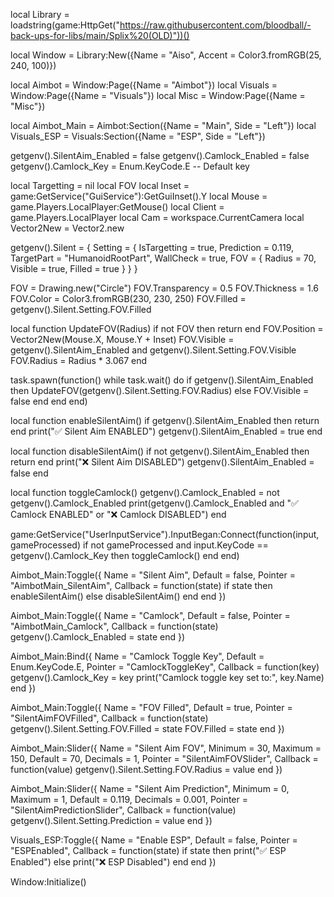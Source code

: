 local Library = loadstring(game:HttpGet("https://raw.githubusercontent.com/bloodball/-back-ups-for-libs/main/Splix%20(OLD)"))()

local Window = Library:New({Name = "Aiso", Accent = Color3.fromRGB(25, 240, 100)})

local Aimbot = Window:Page({Name = "Aimbot"})
local Visuals = Window:Page({Name = "Visuals"})
local Misc = Window:Page({Name = "Misc"})

local Aimbot_Main = Aimbot:Section({Name = "Main", Side = "Left"})
local Visuals_ESP = Visuals:Section({Name = "ESP", Side = "Left"})

getgenv().SilentAim_Enabled = false
getgenv().Camlock_Enabled = false
getgenv().Camlock_Key = Enum.KeyCode.E -- Default key

local Targetting = nil
local FOV
local Inset = game:GetService("GuiService"):GetGuiInset().Y
local Mouse = game.Players.LocalPlayer:GetMouse()
local Client = game.Players.LocalPlayer
local Cam = workspace.CurrentCamera
local Vector2New = Vector2.new

getgenv().Silent = {
    Setting = {
        IsTargetting = true,
        Prediction = 0.119,
        TargetPart = "HumanoidRootPart",
        WallCheck = true,
        FOV = {
            Radius = 70,
            Visible = true,
            Filled = true
        }
    }
}

FOV = Drawing.new("Circle")
FOV.Transparency = 0.5
FOV.Thickness = 1.6
FOV.Color = Color3.fromRGB(230, 230, 250)
FOV.Filled = getgenv().Silent.Setting.FOV.Filled

local function UpdateFOV(Radius)
    if not FOV then return end
    FOV.Position = Vector2New(Mouse.X, Mouse.Y + Inset)
    FOV.Visible = getgenv().SilentAim_Enabled and getgenv().Silent.Setting.FOV.Visible
    FOV.Radius = Radius * 3.067
end

task.spawn(function()
    while task.wait() do
        if getgenv().SilentAim_Enabled then
            UpdateFOV(getgenv().Silent.Setting.FOV.Radius)
        else
            FOV.Visible = false
        end
    end
end)

local function enableSilentAim()
    if getgenv().SilentAim_Enabled then return end
    print("✅ Silent Aim ENABLED")
    getgenv().SilentAim_Enabled = true
end

local function disableSilentAim()
    if not getgenv().SilentAim_Enabled then return end
    print("❌ Silent Aim DISABLED")
    getgenv().SilentAim_Enabled = false
end

local function toggleCamlock()
    getgenv().Camlock_Enabled = not getgenv().Camlock_Enabled
    print(getgenv().Camlock_Enabled and "✅ Camlock ENABLED" or "❌ Camlock DISABLED")
end

game:GetService("UserInputService").InputBegan:Connect(function(input, gameProcessed)
    if not gameProcessed and input.KeyCode == getgenv().Camlock_Key then
        toggleCamlock()
    end
end)

Aimbot_Main:Toggle({
    Name = "Silent Aim",
    Default = false,
    Pointer = "AimbotMain_SilentAim",
    Callback = function(state)
        if state then
            enableSilentAim()
        else
            disableSilentAim()
        end
    end
})

Aimbot_Main:Toggle({
    Name = "Camlock",
    Default = false,
    Pointer = "AimbotMain_Camlock",
    Callback = function(state)
        getgenv().Camlock_Enabled = state
    end
})

Aimbot_Main:Bind({
    Name = "Camlock Toggle Key",
    Default = Enum.KeyCode.E,
    Pointer = "CamlockToggleKey",
    Callback = function(key)
        getgenv().Camlock_Key = key
        print("Camlock toggle key set to:", key.Name)
    end
})

Aimbot_Main:Toggle({
    Name = "FOV Filled",
    Default = true,
    Pointer = "SilentAimFOVFilled",
    Callback = function(state)
        getgenv().Silent.Setting.FOV.Filled = state
        FOV.Filled = state
    end
})

Aimbot_Main:Slider({
    Name = "Silent Aim FOV",
    Minimum = 30,
    Maximum = 150,
    Default = 70,
    Decimals = 1,
    Pointer = "SilentAimFOVSlider",
    Callback = function(value)
        getgenv().Silent.Setting.FOV.Radius = value
    end
})

Aimbot_Main:Slider({
    Name = "Silent Aim Prediction",
    Minimum = 0,
    Maximum = 1,
    Default = 0.119,
    Decimals = 0.001,
    Pointer = "SilentAimPredictionSlider",
    Callback = function(value)
        getgenv().Silent.Setting.Prediction = value
    end
})

Visuals_ESP:Toggle({
    Name = "Enable ESP",
    Default = false,
    Pointer = "ESPEnabled",
    Callback = function(state)
        if state then
            print("✅ ESP Enabled")
        else
            print("❌ ESP Disabled")
        end
    end
})

Window:Initialize()
